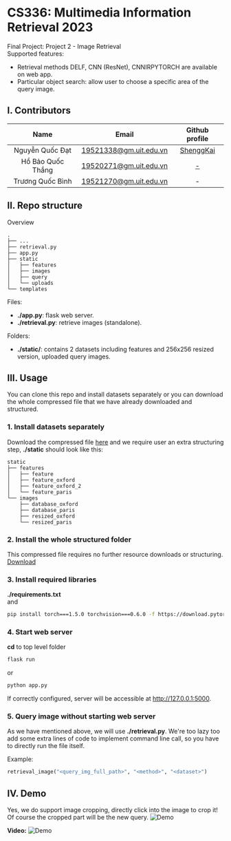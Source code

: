 # CS336: Multimedia Information Retrieval 2023
Final Project: Project 2 - Image Retrieval  
Supported features:
- Retrieval methods DELF, CNN (ResNet), CNNIRPYTORCH are available on web app.
- Particular object search: allow user to choose a specific area of the query image.

## I. Contributors
|Name|Email|Github profile|
|:-:|:-:|:-:|
|Nguyễn Quốc Đạt|19521338@gm.uit.edu.vn|[ShenggKai](https://github.com/ShenggKai)|
|Hồ Bảo Quốc Thắng|19520271@gm.uit.edu.vn|[-](https)|
|Trương Quốc Bình|19521270@gm.uit.edu.vn|-|

## II. Repo structure
Overview
```
.
├── ...
├── retrieval.py
├── app.py
├── static
│   ├── features
│   ├── images
│   ├── query
│   └── uploads
└── templates
```
Files:
- **./app.py**: flask web server.
- **./retrieval.py**: retrieve images (standalone).

Folders:
- **./static/**: contains 2 datasets including features and 256x256 resized version, uploaded query images.

## III. Usage
You can clone this repo and install datasets separately or you can download the whole compressed file that we have already downloaded and structured.

### 1. Install datasets separately
Download the compressed file [here](https://) and we require user an extra structuring step, **./static** should look like this:

```
static
├── features
│   ├── feature
│   ├── feature_oxford
│   ├── feature_oxford_2
│   └── feature_paris
└── images
    ├── database_oxford
    ├── database_paris
    ├── resized_oxford
    └── resized_paris

```

### 2. Install the whole structured folder 
This compressed file requires no further resource downloads or structuring.  
[Download](https://)
### 3. Install required libraries
**./requirements.txt**  
and
```sh
pip install torch===1.5.0 torchvision===0.6.0 -f https://download.pytorch.org/whl/torch_stable.html
```
### 4. Start web server
**cd** to top level folder
```sh
flask run
```
or 
```sh
python app.py
```

If correctly configured, server will be accessible at http://127.0.0.1:5000.

### 5. Query image without starting web server
As we have mentioned above, we will use **./retrieval.py**. We're too lazy too add some extra lines of code to implement command line call, so you have to directly run the file itself.  

Example:
```py
retrieval_image("<query_img_full_path>", "<method>", "<dataset>")
```

## IV. Demo
Yes, we do support image cropping, directly click into the image to crop it!  
Of course the cropped part will be the new query.
![Demo](https://i.imgur.com/5qKLLww.png)

**Video:**
![Demo](https://i.imgur.com/LzP7kf4.png)
